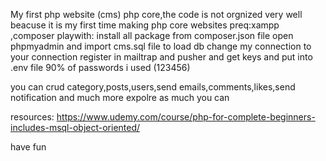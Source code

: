 My first php website (cms) php core,the code is not orgnized very well beacuse it is my first time making php core websites
preq:xampp ,composer
playwith:
    install all package from composer.json file
    open phpmyadmin and import cms.sql file to load db
    change my connection to your connection
    register in mailtrap and pusher and get keys and put into .env file
    90% of passwords i used  (123456)

you can crud category,posts,users,send emails,comments,likes,send notification and much more 
expolre as much you can

resources:
https://www.udemy.com/course/php-for-complete-beginners-includes-msql-object-oriented/

have fun